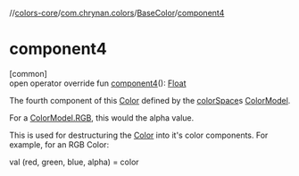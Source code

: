 //[colors-core](../../../index.md)/[com.chrynan.colors](../index.md)/[BaseColor](index.md)/[component4](component4.md)

# component4

[common]\
open operator override fun [component4](component4.md)(): [Float](https://kotlinlang.org/api/latest/jvm/stdlib/kotlin/-float/index.html)

The fourth component of this [Color](../-color/index.md) defined by the [colorSpace](color-space.md)s [ColorModel](../../com.chrynan.colors.space/-color-model/index.md).

For a [ColorModel.RGB](../../com.chrynan.colors.space/-color-space/index.md), this would the alpha value.

This is used for destructuring the [Color](../-color/index.md) into it's color components. For example, for an RGB Color:

val (red, green, blue, alpha) = color
